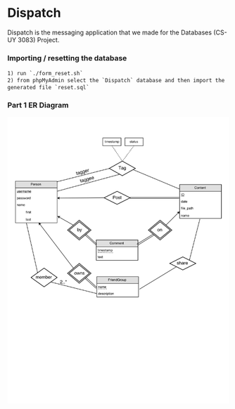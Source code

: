 # Dispatch
Dispatch is the messaging application that we made for the Databases (CS-UY 3083) Project. 


### Importing / resetting the database
	1) run `./form_reset.sh`
	2) from phpMyAdmin select the `Dispatch` database and then import the generated file `reset.sql`

### Part 1 ER Diagram
![Part 1 ER](/docs/Part1_ER.png)
